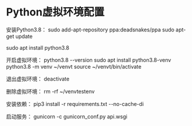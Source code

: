 # Python虚拟环境配置

安装Python3.8：
sudo add-apt-repository ppa:deadsnakes/ppa
sudo apt-get update

sudo apt install python3.8


开启虚拟环境：
python3.8 --version
sudo apt install python3.8-venv
python3.8 -m venv ~/venvt
source ~/venvt/bin/activate

退出虚拟环境：
deactivate

删除虚拟环境：
rm -rf ~/venvtestenv

安装依赖：
pip3 install -r requirements.txt --no-cache-di

启动服务：
gunicorn -c gunicorn_conf.py api.wsgi
